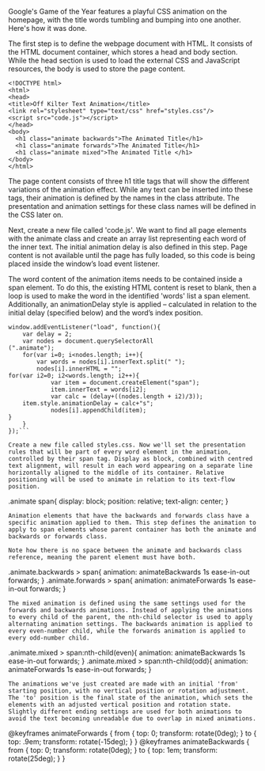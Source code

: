Google's Game of the Year features a playful CSS animation on the homepage, with the title words tumbling and bumping into one another. Here's how it was done. 

The first step is to define the webpage document with HTML. It consists of the HTML document container, which stores a head and body section. While the head section is used to load the external CSS and JavaScript resources, the body is used to store the page content.
```
<!DOCTYPE html>
<html>
<head>
<title>Off Kilter Text Animation</title>
<link rel="stylesheet" type="text/css" href="styles.css"/>
<script src="code.js"></script>
</head>
<body>
  <h1 class="animate backwards">The Animated Title</h1>
  <h1 class="animate forwards">The Animated Title</h1>
  <h1 class="animate mixed">The Animated Title </h1>
</body>
</html>
```
The page content consists of three h1 title tags that will show the different variations of the animation effect. While any text can be inserted into these tags, their animation is defined by the names in the class attribute. The presentation and animation settings for these class names will be defined in the CSS later on.

Next, create a new file called 'code.js'. We want to find all page elements with the animate class and create an array list representing each word of the inner text. The initial animation delay is also defined in this step. Page content is not available until the page has fully loaded, so this code is being placed inside the window’s load event listener.

The word content of the animation items needs to be contained inside a span element. To do this, the existing HTML content is reset to blank, then a loop is used to make the word in the identified 'words' list a span element. Additionally, an animationDelay style is applied – calculated in relation to the initial delay (specified below) and the word’s index position.
```
window.addEventListener("load", function(){
	var delay = 2;
	var nodes = document.querySelectorAll
(".animate");
	for(var i=0; i<nodes.length; i++){
		var words = nodes[i].innerText.split(" ");
		nodes[i].innerHTML = "";
for(var i2=0; i2<words.length; i2++){
			var item = document.createElement("span");
			item.innerText = words[i2];
			var calc = (delay+((nodes.length + i2)/3));
	item.style.animationDelay = calc+"s";
			nodes[i].appendChild(item);
}
	}
});```

Create a new file called styles.css. Now we'll set the presentation rules that will be part of every word element in the animation, controlled by their span tag. Display as block, combined with centred text alignment, will result in each word appearing on a separate line horizontally aligned to the middle of its container. Relative positioning will be used to animate in relation to its text-flow position.
```
.animate span{
	display: block;
	position: relative;
	text-align: center;
}
```
Animation elements that have the backwards and forwards class have a specific animation applied to them. This step defines the animation to apply to span elements whose parent container has both the animate and backwards or forwards class. 

Note how there is no space between the animate and backwards class reference, meaning the parent element must have both.
```
.animate.backwards > span{
	animation: animateBackwards 1s ease-in-out 
forwards;
}
.animate.forwards > span{
	animation: animateForwards 1s ease-in-out 
forwards;
}
```
The mixed animation is defined using the same settings used for the forwards and backwards animations. Instead of applying the animations to every child of the parent, the nth-child selector is used to apply alternating animation settings. The backwards animation is applied to every even-number child, while the forwards animation is applied to every odd-number child.
```
.animate.mixed > span:nth-child(even){
	animation: animateBackwards 1s ease-in-out 
forwards;
}
.animate.mixed > span:nth-child(odd){
	animation: animateForwards 1s ease-in-out 
forwards;
}
```
The animations we've just created are made with an initial 'from' starting position, with no vertical position or rotation adjustment. The 'to' position is the final state of the animation, which sets the elements with an adjusted vertical position and rotation state. Slightly different ending settings are used for both animations to avoid the text becoming unreadable due to overlap in mixed animations.
```
@keyframes animateForwards {
	from { top: 0; transform: rotate(0deg); }
	to { top: .9em; transform: rotate(-15deg); }
}
@keyframes animateBackwards {
	from { top: 0; transform: rotate(0deg); }
	to { top: 1em; transform: rotate(25deg); }
}
```
